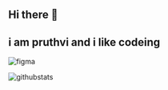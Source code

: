 ## Hi there 👋
## i am pruthvi and i like codeing

![figma](https://img.shields.io/badge/figma-blue?style=flat&logo=figma&logoColor=black
)

![githubstats](https://github-readme-stats.vercel.app/api/top-langs/?username=Pruthvi2911&theme=vue-dark&show_icons=true&hide_border=true&layout=compact)
